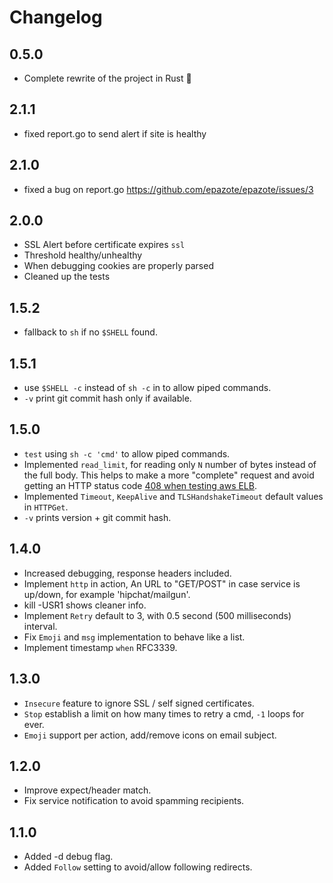 Changelog
=========

## 0.5.0
- Complete rewrite of the project in Rust 🦀

## 2.1.1
- fixed report.go to send alert if site is healthy

## 2.1.0
- fixed a bug on report.go https://github.com/epazote/epazote/issues/3

## 2.0.0
- SSL Alert before certificate expires ``ssl``
- Threshold healthy/unhealthy
- When debugging cookies are properly parsed
- Cleaned up the tests

## 1.5.2
- fallback to ``sh`` if no ``$SHELL`` found.

## 1.5.1
- use ``$SHELL -c`` instead of ``sh -c`` in to allow piped commands.
- ``-v`` print git commit hash only if available.

## 1.5.0
- ``test`` using ``sh -c 'cmd'`` to allow piped commands.
- Implemented ``read_limit``, for reading only ``N`` number of bytes instead of the full body. This helps to make a more "complete" request and avoid getting an HTTP status code [408 when testing aws ELB](http://docs.aws.amazon.com/ElasticLoadBalancing/latest/DeveloperGuide/ts-elb-error-message.html#ts-elb-errorcodes-http408).
- Implemented ``Timeout``, ``KeepAlive`` and ``TLSHandshakeTimeout`` default values in ``HTTPGet``.
- ``-v`` prints version + git commit hash.

## 1.4.0
- Increased debugging, response headers included.
- Implement ``http`` in action, An URL to "GET/POST" in case service is up/down, for example 'hipchat/mailgun'.
- kill -USR1 shows cleaner info.
- Implement ``Retry`` default to 3, with 0.5 second (500 milliseconds) interval.
- Fix ``Emoji`` and ``msg`` implementation to behave like a list.
- Implement timestamp ``when`` RFC3339.

## 1.3.0
- ``Insecure`` feature to ignore SSL / self signed certificates.
- ``Stop`` establish a limit on how many times to retry a cmd, ``-1`` loops for ever.
- ``Emoji`` support per action, add/remove icons on email subject.

## 1.2.0
- Improve expect/header match.
- Fix service notification to avoid spamming recipients.

## 1.1.0
- Added -d debug flag.
- Added ``Follow`` setting to avoid/allow following redirects.
